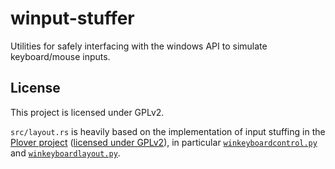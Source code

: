 # winput-stuffer

Utilities for safely interfacing with the windows API to simulate keyboard/mouse inputs.

## License

This project is licensed under GPLv2.

`src/layout.rs` is heavily based on the implementation of input stuffing in the [Plover project][plover] ([licensed under GPLv2][license]), in particular [`winkeyboardcontrol.py`][winkeyboardcontrol] and [`winkeyboardlayout.py`][winkeyboardlayout].

[plover]: https://github.com/openstenoproject/plover
[license]: https://github.com/openstenoproject/plover/blob/2ada7c71cd25a114e1439817a44206ff0da8b70e/LICENSE.txt
[winkeyboardcontrol]: https://github.com/openstenoproject/plover/blob/2ada7c71cd25a114e1439817a44206ff0da8b70e/plover/oslayer/winkeyboardcontrol.py
[winkeyboardlayout]: https://github.com/openstenoproject/plover/blob/2ada7c71cd25a114e1439817a44206ff0da8b70e/plover/oslayer/winkeyboardlayout.py
